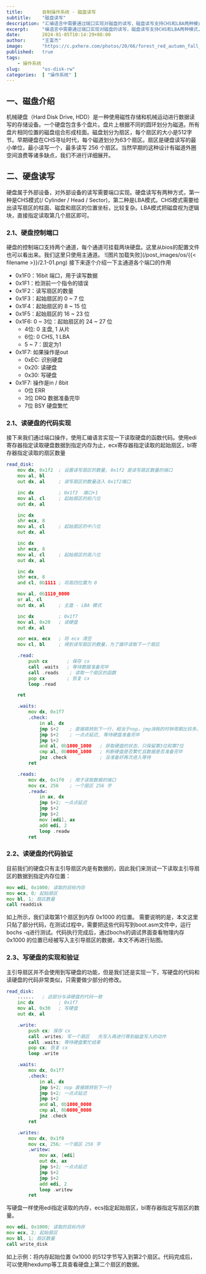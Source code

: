 ```yaml
---
title:       自制操作系统 - 磁盘读写
subtitle:    "磁盘读写"
description: "汇编语言中需要通过端口实现对磁盘的读写，磁盘读写支持CHS和LBA两种模式，一般使用简单的LBA模式，一次至少读写一个扇区，一个扇区固定为512字节。"
excerpt:     "编语言中需要通过端口实现对磁盘的读写，磁盘读写支持CHS和LBA两种模式，一般使用简单的LBA模式，一次至少读写一个扇区，一个扇区固定为512字节。"
date:        2024-01-05T10:14:29+08:00
author:      "王富杰"
image:       "https://c.pxhere.com/photos/20/66/forest_red_autumn_fall_nature_road_season_landscape-632926.jpg!d"
published:   true
tags:
    - 操作系统
slug:        "os-disk-rw"
categories:  [ "操作系统" ]
---
```


## 一、磁盘介绍
机械硬盘（Hard Disk Drive, HDD）是一种使用磁性存储和机械运动进行数据读写的存储设备。一个硬盘包含多个盘片。盘片上根据不同的圆环划分为磁道。所有盘片相同位置的磁盘组合形成柱面。磁盘划分为扇区，每个扇区的大小是512字节。早期硬盘在CHS寻址时代，每个磁道划分为63个扇区。扇区是硬盘读写的最小单位，最小读写一个，最多读写 256 个扇区。当然早期的这种设计有磁道外圈空间浪费等诸多缺点，我们不进行详细展开。


## 二、硬盘读写
硬盘属于外部设备，对外部设备的读写需要端口实现。硬盘读写有两种方式，第一种是CHS模式(/ Cylinder / Head / Sector)，第二种是LBA模式。CHS模式需要给出读写扇区的柱面、磁盘和扇区的位置坐标，比较复杂。LBA模式把磁盘视为逻辑块，直接指定读取第几个扇区即可。

### 2.1、硬盘控制端口
硬盘的控制端口支持两个通道，每个通道可挂载两块硬盘。这里从bios的配置文件也可以看出来。我们这里只使用主通道。
![图片加载失败](/post_images/os/{{< filename >}}/2.1-01.png)
接下来逐个介绍一下主通道各个端口的作用
* 0x1F0：16bit 端口，用于读写数据
* 0x1F1：检测前一个指令的错误
* 0x1F2：读写扇区的数量
* 0x1F3：起始扇区的 0 ~ 7 位
* 0x1F4：起始扇区的 8 ~ 15 位
* 0x1F5：起始扇区的 16 ~ 23 位
* 0x1F6: 0 ~ 3位：起始扇区的 24 ~ 27 位
  * 4位: 0 主盘, 1 从片 
  * 6位: 0 CHS, 1 LBA 
  * 5 ~ 7：固定为1
* 0x1F7: 如果操作是out
  * 0xEC: 识别硬盘
  * 0x20: 读硬盘
  * 0x30: 写硬盘
* 0x1F7: 操作是in / 8bit
  * 0位 ERR
  * 3位 DRQ 数据准备完毕
  * 7位 BSY 硬盘繁忙

### 2.1、读硬盘的代码实现
接下来我们通过端口操作，使用汇编语言实现一下读取硬盘的函数代码。使用edi寄存器指定读取硬盘数据到指定内存为止，ecx寄存器指定读取的起始扇区，bl寄存器指定读取的扇区数量
```asm
read_disk:
    mov dx, 0x1f2  ; 设置读写扇区的数量, 0x1f2 是读写扇区数量的端口
    mov al, bl
    out dx, al     ; 读写扇区的数量送入 0x1f2端口

    inc dx         ; 0x1f3  端口+1 
    mov al, cl     ; 起始扇区的前八位
    out dx, al

    inc dx
    shr ecx, 8
    mov al, cl     ; 起始扇区的中八位
    out dx, al

    inc dx
    shr ecx, 8
    mov al, cl     ; 起始扇区的高八位
    out dx, al

    inc dx
    shr ecx, 8
    and cl, 0b1111 ; 将高四位置为 0

    mov al, 0b1110_0000
    or al, cl
    out dx, al     ; 主盘 - LBA 模式

    inc dx         ; 0x1f7
    mov al, 0x20   ; 读硬盘
    out dx, al

    xor ecx, ecx   ; 将 ecx 清空
    mov cl, bl     ; 得到读写扇区的数量，为了循环读取下一个扇区

    .read:
        push cx       ; 保存 cx
        call .waits   ; 等待数据准备完毕
        call .reads    ; 读取一个扇区的函数
        pop cx        ; 恢复 cx
        loop .read

    ret

    .waits:
        mov dx, 0x1f7
        .check:
            in al, dx
            jmp $+2    ; 直接跳转到下一行，相当于nop，jmp消耗的时钟周期比较多。
            jmp $+2    ; 一点点延迟, 等待硬盘准备完毕
            jmp $+2
            and al, 0b1000_1000   ; 获取硬盘的状态，只保留第3位和第7位
            cmp al, 0b0000_1000   ; 判断硬盘是否繁忙且数据是否准备完毕
            jnz .check            ; 没准备好再次进入等待
        ret

    .reads:
        mov dx, 0x1f0  ; 用于读取数据的端口
        mov cx, 256    ; 一个扇区 256 字
        .readw:
            in ax, dx
            jmp $+2; 一点点延迟
            jmp $+2
            jmp $+2
            mov [edi], ax
            add edi, 2
            loop .readw
        ret
```

### 2.2、读硬盘的代码验证
目前我们的硬盘只有主引导扇区内是有数据的，因此我们来测试一下读取主引导扇区的数据到指定内存位置：
```asm
mov edi, 0x1000; 读取的目标内存
mov ecx, 0; 起始扇区
mov bl, 1; 扇区数量
call readdisk
```
如上所示，我们读取第1个扇区到内存 0x1000 的位置。 需要说明的是，本文这里只贴了部分代码，在测试过程中，需要把这些代码写到boot.asm文件中，运行bochs -q进行测试。代码执行完成后，通过bochs的调试界面查看物理内存 0x1000 的位置已经被写入主引导扇区的数据，本文不再进行贴图。


### 2.3、写硬盘的实现和验证
主引导扇区并不会使用到写硬盘的功能，但是我们还是实现一下，写硬盘的代码和读硬盘的代码非常类似，只需要做少部分的修改。
```asm
read_disk:
    ......   ; 这部分与读硬盘的代码一致
    inc dx         ; 0x1f7
    mov al, 0x30   ; 写硬盘
    out dx, al

    .write:
        push cx; 保存 cx
        call .writes; 写一个扇区   先写入再进行等到磁盘写入的动作
        call .waits; 等待硬盘繁忙结束
        pop cx; 恢复 cx
        loop .write

    .waits:
        mov dx, 0x1f7
        .check:
            in al, dx
            jmp $+2; nop 直接跳转到下一行
            jmp $+2; 一点点延迟
            jmp $+2
            and al, 0b1000_0000
            cmp al, 0b0000_0000
            jnz .check
        ret

    .writes:
        mov dx, 0x1f0
        mov cx, 256; 一个扇区 256 字
        .writew:
            mov ax, [edi]
            out dx, ax
            jmp $+2; 一点点延迟
            jmp $+2
            jmp $+2
            add edi, 2
            loop .writew
        ret
```
写硬盘一样使用edi指定读取的内存，ecs指定起始扇区，bl寄存器指定写扇区的数量。
```asm
mov edi, 0x1000; 读取的目标内存
mov ecx, 2; 起始扇区
mov bl, 1; 扇区数量
call write_disk
```
如上示例：将内存起始位置 0x1000 的512字节写入到第2个扇区。代码完成后，可以使用hexdump等工具查看硬盘上第二个扇区的数据。